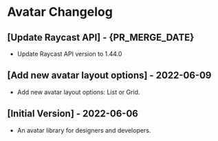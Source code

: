 # Avatar Changelog

## [Update Raycast API] - {PR_MERGE_DATE}

- Update Raycast API version to 1.44.0

## [Add new avatar layout options] - 2022-06-09

- Add new avatar layout options: List or Grid.

## [Initial Version] - 2022-06-06

- An avatar library for designers and developers.
